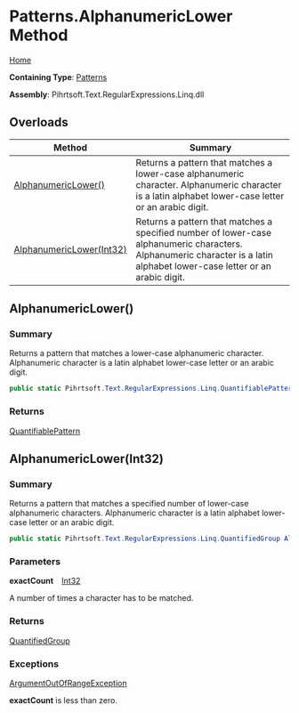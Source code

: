 # Patterns\.AlphanumericLower Method

[Home](../../../../../../README.md)

**Containing Type**: [Patterns](../README.md)

**Assembly**: Pihrtsoft\.Text\.RegularExpressions\.Linq\.dll

## Overloads

| Method | Summary |
| ------ | ------- |
| [AlphanumericLower()](#Pihrtsoft_Text_RegularExpressions_Linq_Patterns_AlphanumericLower) | Returns a pattern that matches a lower\-case alphanumeric character\. Alphanumeric character is a latin alphabet lower\-case letter or an arabic digit\. |
| [AlphanumericLower(Int32)](#Pihrtsoft_Text_RegularExpressions_Linq_Patterns_AlphanumericLower_System_Int32_) | Returns a pattern that matches a specified number of lower\-case alphanumeric characters\. Alphanumeric character is a latin alphabet lower\-case letter or an arabic digit\. |

## AlphanumericLower\(\) <a name="Pihrtsoft_Text_RegularExpressions_Linq_Patterns_AlphanumericLower"></a>

### Summary

Returns a pattern that matches a lower\-case alphanumeric character\. Alphanumeric character is a latin alphabet lower\-case letter or an arabic digit\.

```csharp
public static Pihrtsoft.Text.RegularExpressions.Linq.QuantifiablePattern AlphanumericLower()
```

### Returns

[QuantifiablePattern](../../QuantifiablePattern/README.md)

## AlphanumericLower\(Int32\) <a name="Pihrtsoft_Text_RegularExpressions_Linq_Patterns_AlphanumericLower_System_Int32_"></a>

### Summary

Returns a pattern that matches a specified number of lower\-case alphanumeric characters\. Alphanumeric character is a latin alphabet lower\-case letter or an arabic digit\.

```csharp
public static Pihrtsoft.Text.RegularExpressions.Linq.QuantifiedGroup AlphanumericLower(int exactCount)
```

### Parameters

**exactCount** &ensp; [Int32](https://docs.microsoft.com/en-us/dotnet/api/system.int32)

A number of times a character has to be matched\.

### Returns

[QuantifiedGroup](../../QuantifiedGroup/README.md)

### Exceptions

[ArgumentOutOfRangeException](https://docs.microsoft.com/en-us/dotnet/api/system.argumentoutofrangeexception)

**exactCount** is less than zero\.

